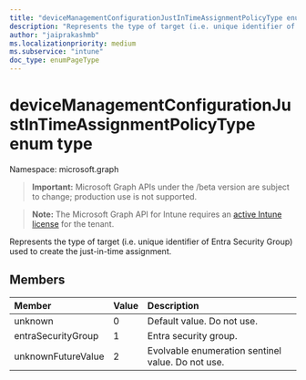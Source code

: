 ```yaml
---
title: "deviceManagementConfigurationJustInTimeAssignmentPolicyType enum type"
description: "Represents the type of target (i.e. unique identifier of Entra Security Group) used to create the just-in-time assignment."
author: "jaiprakashmb"
ms.localizationpriority: medium
ms.subservice: "intune"
doc_type: enumPageType
---
```


# deviceManagementConfigurationJustInTimeAssignmentPolicyType enum type

Namespace: microsoft.graph
> **Important:** Microsoft Graph APIs under the /beta version are subject to change; production use is not supported.

> **Note:** The Microsoft Graph API for Intune requires an [active Intune license](https://go.microsoft.com/fwlink/?linkid=839381) for the tenant.


Represents the type of target (i.e. unique identifier of Entra Security Group) used to create the just-in-time assignment.

## Members
|Member|Value|Description|
|:---|:---|:---|
|unknown|0|Default value. Do not use.|
|entraSecurityGroup|1|Entra security group.|
|unknownFutureValue|2|Evolvable enumeration sentinel value. Do not use.|
